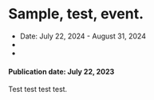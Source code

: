 # Sample, test, event.

- <!-- August 22-30 in 2023 --> Date: July 22, 2024 - August 31, 2024 <!-- August 22-30 in 2023 -->
- <!-- 2021 Dates: July 1 - August 10 -->
- <!-- Submission Date: January 20, 2025 -->


#### Publication date:  July 22, 2023

Test test test test. 

<!---
Publish: yes
Categories: development, collaboration
Topics: software engineering, projects and organizations
Tags: survey
Level: 2
Prerequisites: default
Aggregate: none
--->
